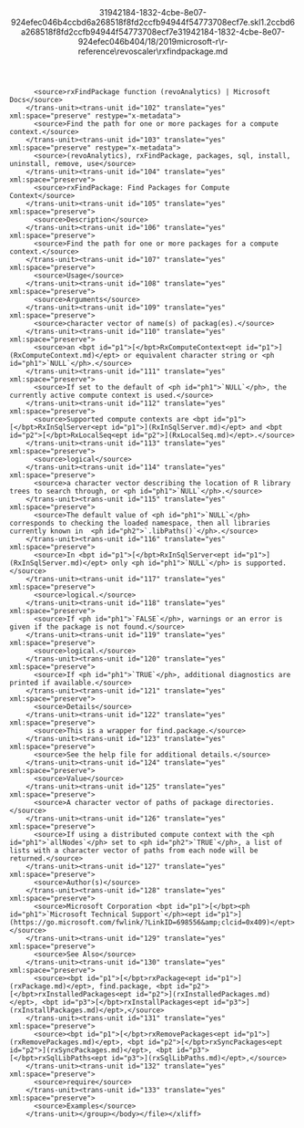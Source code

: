 <?xml version="1.0"?><xliff version="1.2" xmlns="urn:oasis:names:tc:xliff:document:1.2" xmlns:xsi="http://www.w3.org/2001/XMLSchema-instance" xsi:schemaLocation="urn:oasis:names:tc:xliff:document:1.2 xliff-core-1.2-transitional.xsd"><file datatype="xml" original="rxfindpackage.md" source-language="en-US" target-language="en-US"><header><tool tool-id="mdxliff" tool-name="mdxliff" tool-version="1.0-d1654b2" tool-company="Microsoft" /><xliffext:skl_file_name xmlns:xliffext="urn:microsoft:content:schema:xliffextensions">31942184-1832-4cbe-8e07-924efec046b4ccbd6a268518f8fd2ccfb94944f54773708ecf7e.skl</xliffext:skl_file_name><xliffext:version xmlns:xliffext="urn:microsoft:content:schema:xliffextensions">1.2</xliffext:version><xliffext:ms.openlocfilehash xmlns:xliffext="urn:microsoft:content:schema:xliffextensions">ccbd6a268518f8fd2ccfb94944f54773708ecf7e</xliffext:ms.openlocfilehash><xliffext:ms.sourcegitcommit xmlns:xliffext="urn:microsoft:content:schema:xliffextensions">31942184-1832-4cbe-8e07-924efec046b4</xliffext:ms.sourcegitcommit><xliffext:ms.lasthandoff xmlns:xliffext="urn:microsoft:content:schema:xliffextensions">04/18/2019</xliffext:ms.lasthandoff><xliffext:ms.openlocfilepath xmlns:xliffext="urn:microsoft:content:schema:xliffextensions">microsoft-r\r-reference\revoscaler\rxfindpackage.md</xliffext:ms.openlocfilepath></header><body><group id="content" extype="content"><trans-unit id="101" translate="yes" xml:space="preserve" restype="x-metadata">
          <source>rxFindPackage function (revoAnalytics) | Microsoft Docs</source>
        </trans-unit><trans-unit id="102" translate="yes" xml:space="preserve" restype="x-metadata">
          <source>Find the path for one or more packages for a compute context.</source>
        </trans-unit><trans-unit id="103" translate="yes" xml:space="preserve" restype="x-metadata">
          <source>(revoAnalytics), rxFindPackage, packages, sql, install, uninstall, remove, use</source>
        </trans-unit><trans-unit id="104" translate="yes" xml:space="preserve">
          <source>rxFindPackage: Find Packages for Compute Context</source>
        </trans-unit><trans-unit id="105" translate="yes" xml:space="preserve">
          <source>Description</source>
        </trans-unit><trans-unit id="106" translate="yes" xml:space="preserve">
          <source>Find the path for one or more packages for a compute context.</source>
        </trans-unit><trans-unit id="107" translate="yes" xml:space="preserve">
          <source>Usage</source>
        </trans-unit><trans-unit id="108" translate="yes" xml:space="preserve">
          <source>Arguments</source>
        </trans-unit><trans-unit id="109" translate="yes" xml:space="preserve">
          <source>character vector of name(s) of packag(es).</source>
        </trans-unit><trans-unit id="110" translate="yes" xml:space="preserve">
          <source>an <bpt id="p1">[</bpt>RxComputeContext<ept id="p1">](RxComputeContext.md)</ept> or equivalent character string or <ph id="ph1">`NULL`</ph>.</source>
        </trans-unit><trans-unit id="111" translate="yes" xml:space="preserve">
          <source>If set to the default of <ph id="ph1">`NULL`</ph>, the currently active compute context is used.</source>
        </trans-unit><trans-unit id="112" translate="yes" xml:space="preserve">
          <source>Supported compute contexts are <bpt id="p1">[</bpt>RxInSqlServer<ept id="p1">](RxInSqlServer.md)</ept> and <bpt id="p2">[</bpt>RxLocalSeq<ept id="p2">](RxLocalSeq.md)</ept>.</source>
        </trans-unit><trans-unit id="113" translate="yes" xml:space="preserve">
          <source>logical</source>
        </trans-unit><trans-unit id="114" translate="yes" xml:space="preserve">
          <source>a character vector describing the location of R library trees to search through, or <ph id="ph1">`NULL`</ph>.</source>
        </trans-unit><trans-unit id="115" translate="yes" xml:space="preserve">
          <source>The default value of <ph id="ph1">`NULL`</ph> corresponds to checking the loaded namespace, then all libraries currently known in  <ph id="ph2">`.libPaths()`</ph>.</source>
        </trans-unit><trans-unit id="116" translate="yes" xml:space="preserve">
          <source>In <bpt id="p1">[</bpt>RxInSqlServer<ept id="p1">](RxInSqlServer.md)</ept> only <ph id="ph1">`NULL`</ph> is supported.</source>
        </trans-unit><trans-unit id="117" translate="yes" xml:space="preserve">
          <source>logical.</source>
        </trans-unit><trans-unit id="118" translate="yes" xml:space="preserve">
          <source>If <ph id="ph1">`FALSE`</ph>, warnings or an error is given if the package is not found.</source>
        </trans-unit><trans-unit id="119" translate="yes" xml:space="preserve">
          <source>logical.</source>
        </trans-unit><trans-unit id="120" translate="yes" xml:space="preserve">
          <source>If <ph id="ph1">`TRUE`</ph>, additional diagnostics are printed if available.</source>
        </trans-unit><trans-unit id="121" translate="yes" xml:space="preserve">
          <source>Details</source>
        </trans-unit><trans-unit id="122" translate="yes" xml:space="preserve">
          <source>This is a wrapper for find.package.</source>
        </trans-unit><trans-unit id="123" translate="yes" xml:space="preserve">
          <source>See the help file for additional details.</source>
        </trans-unit><trans-unit id="124" translate="yes" xml:space="preserve">
          <source>Value</source>
        </trans-unit><trans-unit id="125" translate="yes" xml:space="preserve">
          <source>A character vector of paths of package directories.</source>
        </trans-unit><trans-unit id="126" translate="yes" xml:space="preserve">
          <source>If using a distributed compute context with the <ph id="ph1">`allNodes`</ph> set to <ph id="ph2">`TRUE`</ph>, a list of lists with a character vector of paths from each node will be returned.</source>
        </trans-unit><trans-unit id="127" translate="yes" xml:space="preserve">
          <source>Author(s)</source>
        </trans-unit><trans-unit id="128" translate="yes" xml:space="preserve">
          <source>Microsoft Corporation <bpt id="p1">[</bpt><ph id="ph1">`Microsoft Technical Support`</ph><ept id="p1">](https://go.microsoft.com/fwlink/?LinkID=698556&amp;clcid=0x409)</ept></source>
        </trans-unit><trans-unit id="129" translate="yes" xml:space="preserve">
          <source>See Also</source>
        </trans-unit><trans-unit id="130" translate="yes" xml:space="preserve">
          <source><bpt id="p1">[</bpt>rxPackage<ept id="p1">](rxPackage.md)</ept>, find.package, <bpt id="p2">[</bpt>rxInstalledPackages<ept id="p2">](rxInstalledPackages.md)</ept>, <bpt id="p3">[</bpt>rxInstallPackages<ept id="p3">](rxInstallPackages.md)</ept>,</source>
        </trans-unit><trans-unit id="131" translate="yes" xml:space="preserve">
          <source><bpt id="p1">[</bpt>rxRemovePackages<ept id="p1">](rxRemovePackages.md)</ept>, <bpt id="p2">[</bpt>rxSyncPackages<ept id="p2">](rxSyncPackages.md)</ept>, <bpt id="p3">[</bpt>rxSqlLibPaths<ept id="p3">](rxSqlLibPaths.md)</ept>,</source>
        </trans-unit><trans-unit id="132" translate="yes" xml:space="preserve">
          <source>require</source>
        </trans-unit><trans-unit id="133" translate="yes" xml:space="preserve">
          <source>Examples</source>
        </trans-unit></group></body></file></xliff>